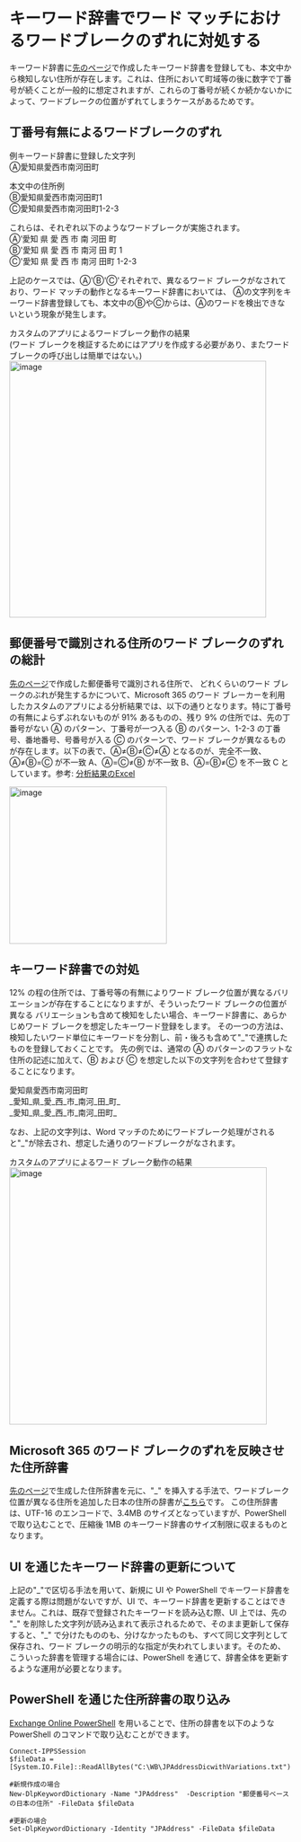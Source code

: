 # キーワード辞書でワード マッチにおけるワードブレークのずれに対処する
キーワード辞書に[先のページ](https://github.com/YoshihiroIchinose/E5Comp/blob/main/AddressDictionayforEDM.md)で作成したキーワード辞書を登録しても、本文中から検知しない住所が存在します。これは、住所において町域等の後に数字で丁番号が続くことが一般的に想定されますが、これらの丁番号が続くか続かないかによって、ワードブレークの位置がずれてしまうケースがあるためです。

## 丁番号有無によるワードブレークのずれ
例キーワード辞書に登録した文字列   
Ⓐ愛知県愛西市南河田町   
   
本文中の住所例   
Ⓑ愛知県愛西市南河田町1   
Ⓒ愛知県愛西市南河田町1-2-3   
   
これらは、それぞれ以下のようなワードブレークが実施されます。   
Ⓐ’愛知 県 愛 西 市 南 河田 町   
Ⓑ'愛知 県 愛 西 市 南河 田 町 1   
Ⓒ'愛知 県 愛 西 市 南河 田町 1-2-3   

上記のケースでは、Ⓐ'Ⓑ'Ⓒ'それぞれで、異なるワード ブレークがなされており、ワード マッチの動作となるキーワード辞書においては、
Ⓐの文字列をキーワード辞書登録しても、本文中のⒷやⒸからは、Ⓐのワードを検出できないという現象が発生します。    

カスタムのアプリによるワードブレーク動作の結果   
(ワード ブレークを検証するためにはアプリを作成する必要があり、またワードブレークの呼び出しは簡単ではない。)   
<img width="457" alt="image" src="https://github.com/YoshihiroIchinose/E5Comp/assets/66407692/0b8f22f2-b1e6-48cd-8608-f576ad80e04b">

## 郵便番号で識別される住所のワード ブレークのずれの総計
[先のページ](https://github.com/YoshihiroIchinose/E5Comp/blob/main/AddressDictionayforEDM.md)で作成した郵便番号で識別される住所で、
どれくらいのワード ブレークのぶれが発生するかについて、Microsoft 365 のワード ブレーカーを利用したカスタムのアプリによる分析結果では、以下の通りとなります。特に丁番号の有無によらずぶれないものが 91% あるものの、残り 9% の住所では、先の丁番号がない Ⓐ のパターン、丁番号が一つ入る Ⓑ のパターン、1-2-3 の丁番号、番地番号、号番号が入る Ⓒ のパターンで、ワード ブレークが異なるものが存在します。以下の表で、Ⓐ≠Ⓑ≠Ⓒ≠Ⓐ となるのが、完全不一致、Ⓐ≠Ⓑ=Ⓒ が不一致 A、Ⓐ=Ⓒ≠Ⓑ が不一致 B、Ⓐ=Ⓑ≠Ⓒ を不一致 C としています。参考: [分析結果のExcel](https://github.com/YoshihiroIchinose/E5Comp/blob/main/WB/%E4%BD%8F%E6%89%80%E8%BE%9E%E6%9B%B8_d_ana_M365.xlsx)

<img width="280" alt="image" src="https://github.com/YoshihiroIchinose/E5Comp/assets/66407692/fca443d9-3fab-4323-8d29-a8c3870435ab">

## キーワード辞書での対処
12% の程の住所では、丁番号等の有無によりワード ブレーク位置が異なるバリエーションが存在することになりますが、そういったワード ブレークの位置が異なる
バリエーションも含めて検知をしたい場合、キーワード辞書に、あらかじめワード ブレークを想定したキーワード登録をします。
その一つの方法は、検知したいワード単位にキーワードを分割し、前・後ろも含めて"\_"で連携したものを登録しておくことです。
先の例では、通常の Ⓐ のパターンのフラットな住所の記述に加えて、Ⓑ および Ⓒ を想定した以下の文字列を合わせて登録することになります。

愛知県愛西市南河田町    
\_愛知_県_愛_西_市_南河_田_町_   
\_愛知_県_愛_西_市_南河_田町_   

なお、上記の文字列は、Word マッチのためにワードブレーク処理がされると"_"が除去され、想定した通りのワードブレークがなされます。

カスタムのアプリによるワード ブレーク動作の結果   
<img width="458" alt="image" src="https://github.com/YoshihiroIchinose/E5Comp/assets/66407692/bb557503-8bb2-4e2d-9d16-04d5f1ac1e0e">

## Microsoft 365 のワード ブレークのずれを反映させた住所辞書
[先のページ](https://github.com/YoshihiroIchinose/E5Comp/blob/main/AddressDictionayforEDM.md)で生成した住所辞書を元に、"\_" を挿入する手法で、ワードブレーク位置が異なる住所を追加した日本の住所の辞書が[こちら](https://github.com/YoshihiroIchinose/E5Comp/blob/main/WB/JPAddressDicwithVariations.txt)です。
この住所辞書は、UTF-16 のエンコードで、3.4MB のサイズとなっていますが、PowerShell で取り込むことで、圧縮後 1MB のキーワード辞書のサイズ制限に収まるものとなります。

## UI を通じたキーワード辞書の更新について
上記の"\_"で区切る手法を用いて、新規に UI や PowerShell でキーワード辞書を定義する際は問題がないですが、UI で、キーワード辞書を更新することはできません。これは、既存で登録されたキーワードを読み込む際、UI 上では、先の "\_" を削除した文字列が読み込まれて表示されるためで、そのまま更新して保存すると、"\_" で分けたもののも、分けなかったものも、すべて同じ文字列として保存され、ワード ブレークの明示的な指定が失われてしまいます。そのため、こういった辞書を管理する場合には、PowerShell を通じて、辞書全体を更新するような運用が必要となります。

## PowerShell を通じた住所辞書の取り込み
[Exchange Online PowerShell](https://learn.microsoft.com/ja-jp/powershell/exchange/connect-to-exchange-online-powershell?view=exchange-ps) を用いることで、住所の辞書を以下のような PowerShell のコマンドで取り込むことができます。
```
Connect-IPPSSession   
$fileData = [System.IO.File]::ReadAllBytes("C:\WB\JPAddressDicwithVariations.txt")

#新規作成の場合
New-DlpKeywordDictionary -Name "JPAddress"  -Description "郵便番号ベースの日本の住所" -FileData $fileData

#更新の場合
Set-DlpKeywordDictionary -Identity "JPAddress" -FileData $fileData
```
